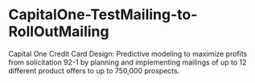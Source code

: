 # CapitalOne-TestMailing-to-RollOutMailing
Capital One Credit Card Design: Predictive modeling to maximize profits from solicitation 92-1 by planning and implementing mailings of up to 12  different product offers to up to 750,000 prospects. 
